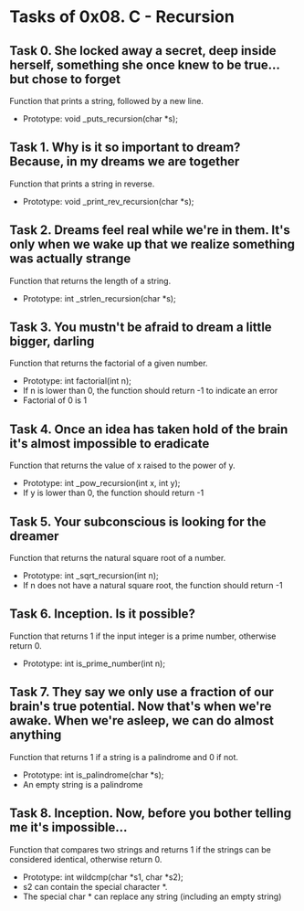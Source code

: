 # Tasks of 0x08. C - Recursion
## Task 0. She locked away a secret, deep inside herself, something she once knew to be true... but chose to forget
Function that prints a string, followed by a new line.
* Prototype: void _puts_recursion(char *s);
## Task 1. Why is it so important to dream? Because, in my dreams we are together
Function that prints a string in reverse.
* Prototype: void _print_rev_recursion(char *s);
## Task 2. Dreams feel real while we're in them. It's only when we wake up that we realize something was actually strange
Function that returns the length of a string.
* Prototype: int _strlen_recursion(char *s);
## Task 3. You mustn't be afraid to dream a little bigger, darling
Function that returns the factorial of a given number.
* Prototype: int factorial(int n);
* If n is lower than 0, the function should return -1 to indicate an error
* Factorial of 0 is 1
## Task 4. Once an idea has taken hold of the brain it's almost impossible to eradicate
Function that returns the value of x raised to the power of y.
* Prototype: int _pow_recursion(int x, int y);
* If y is lower than 0, the function should return -1
## Task 5. Your subconscious is looking for the dreamer
Function that returns the natural square root of a number.
* Prototype: int _sqrt_recursion(int n);
* If n does not have a natural square root, the function should return -1
## Task 6. Inception. Is it possible?
Function that returns 1 if the input integer is a prime number, otherwise return 0.
* Prototype: int is_prime_number(int n);
## Task 7. They say we only use a fraction of our brain's true potential. Now that's when we're awake. When we're asleep, we can do almost anything
Function that returns 1 if a string is a palindrome and 0 if not.
* Prototype: int is_palindrome(char *s);
* An empty string is a palindrome
## Task 8. Inception. Now, before you bother telling me it's impossible...
Function that compares two strings and returns 1 if the strings can be considered identical, otherwise return 0.
* Prototype: int wildcmp(char *s1, char *s2);
* s2 can contain the special character *.
* The special char * can replace any string (including an empty string)
